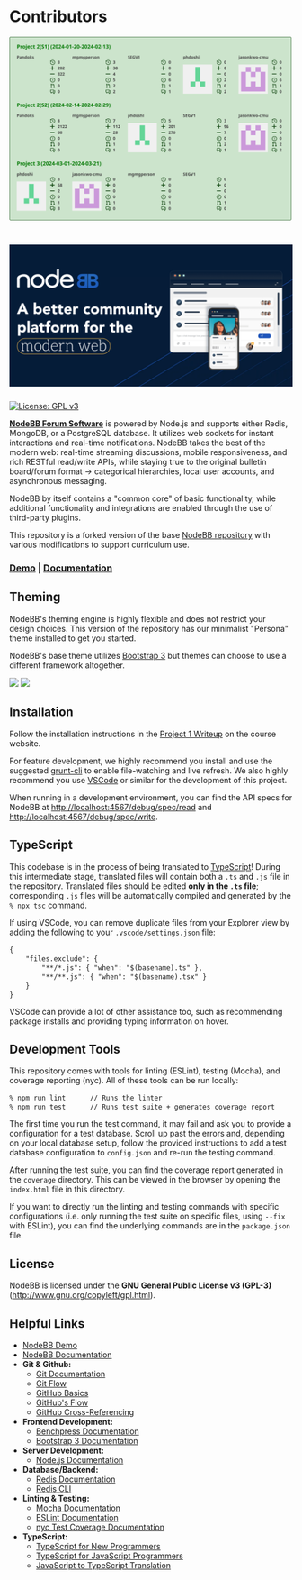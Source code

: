 # Contributors

![](https://raw.githubusercontent.com/CMU-313/spring24-nodebb-allegra/activity-resources/image.svg)

# ![NodeBB](public/images/sm-card.png)

[![License: GPL v3](https://img.shields.io/badge/License-GPLv3-blue.svg)](https://www.gnu.org/licenses/gpl-3.0)

[**NodeBB Forum Software**](https://nodebb.org) is powered by Node.js and supports either Redis, MongoDB, or a PostgreSQL database. It utilizes web sockets for instant interactions and real-time notifications. NodeBB takes the best of the modern web: real-time streaming discussions, mobile responsiveness, and rich RESTful read/write APIs, while staying true to the original bulletin board/forum format &rarr; categorical hierarchies, local user accounts, and asynchronous messaging.

NodeBB by itself contains a "common core" of basic functionality, while additional functionality and integrations are enabled through the use of third-party plugins.

This repository is a forked version of the base [NodeBB repository](https://github.com/NodeBB/NodeBB) with various modifications to support curriculum use.

### [Demo](https://try.nodebb.org) | [Documentation](https://docs.nodebb.org)

## Theming

NodeBB's theming engine is highly flexible and does not restrict your design choices. This version of the repository has our minimalist "Persona" theme installed to get you started.

NodeBB's base theme utilizes [Bootstrap 3](http://getbootstrap.com/) but themes can choose to use a different framework altogether.

[![](http://i.imgur.com/HwNEXGu.png)](http://i.imgur.com/HwNEXGu.png)
[![](http://i.imgur.com/II1byYs.png)](http://i.imgur.com/II1byYs.png)

## Installation

Follow the installation instructions in the [Project 1 Writeup](https://cmu-313.github.io/projects/P1/) on the course website.

For feature development, we highly recommend you install and use the suggested [grunt-cli](https://docs.nodebb.org/configuring/running/#grunt-development) to enable file-watching and live refresh. We also highly recommend you use [VSCode](https://code.visualstudio.com/download) or similar for the development of this project.

When running in a development environment, you can find the API specs for NodeBB at [http://localhost:4567/debug/spec/read](http://localhost:4567/debug/spec/read) and [http://localhost:4567/debug/spec/write](http://localhost:4567/debug/spec/write).

## TypeScript

This codebase is in the process of being translated to [TypeScript](https://www.typescriptlang.org/)! During this intermediate stage, translated files will contain both a `.ts` and `.js` file in the repository. Translated files should be edited **only in the `.ts` file**; corresponding `.js` files will be automatically compiled and generated by the `% npx tsc` command.

If using VSCode, you can remove duplicate files from your Explorer view by adding the following to your `.vscode/settings.json` file:

```
{
    "files.exclude": {
        "**/*.js": { "when": "$(basename).ts" },
        "**/**.js": { "when": "$(basename).tsx" }
    }
}
```

VSCode can provide a lot of other assistance too, such as recommending package installs and providing typing information on hover.

## Development Tools

This repository comes with tools for linting (ESLint), testing (Mocha), and coverage reporting (nyc). All of these tools can be run locally:

```
% npm run lint      // Runs the linter
% npm run test      // Runs test suite + generates coverage report
```

The first time you run the test command, it may fail and ask you to provide a configuration for a test database. Scroll up past the errors and, depending on your local database setup, follow the provided instructions to add a test database configuration to `config.json` and re-run the testing command.

After running the test suite, you can find the coverage report generated in the `coverage` directory. This can be viewed in the browser by opening the `index.html` file in this directory.

If you want to directly run the linting and testing commands with specific configurations (i.e. only running the test suite on specific files, using `--fix` with ESLint), you can find the underlying commands are in the `package.json` file.

## License

NodeBB is licensed under the **GNU General Public License v3 (GPL-3)** (http://www.gnu.org/copyleft/gpl.html).

## Helpful Links

-   [NodeBB Demo](https://try.nodebb.org)
-   [NodeBB Documentation](http://docs.nodebb.org)
-   **Git & Github:**
    -   [Git Documentation](https://git-scm.com/docs/gittutorial)
    -   [Git Flow](https://datasift.github.io/gitflow/IntroducingGitFlow.html)
    -   [GitHub Basics](https://guides.github.com/activities/hello-world/)
    -   [GitHub's Flow](https://guides.github.com/introduction/flow/)
    -   [GitHub Cross-Referencing](https://docs.github.com/en/github/writing-on-github/working-with-advanced-formatting/autolinked-references-and-urls#issues-and-pull-requests)
-   **Frontend Development:**
    -   [Benchpress Documentation](https://github.com/benchpressjs/benchpressjs)
    -   [Bootstrap 3 Documentation ](http://getbootstrap.com/)
-   **Server Development:**
    -   [Node.js Documentation](https://nodejs.org/en/docs/)
-   **Database/Backend:**
    -   [Redis Documentation](https://redis.io/docs/)
    -   [Redis CLI](https://redis.io/docs/manual/cli/)
-   **Linting & Testing:**
    -   [Mocha Documentation](https://mochajs.org/)
    -   [ESLint Documentation](https://eslint.org/docs/latest/)
    -   [nyc Test Coverage Documentation](https://www.npmjs.com/package/nyc)
-   **TypeScript:**
    -   [TypeScript for New Programmers](https://www.typescriptlang.org/docs/handbook/typescript-from-scratch.html)
    -   [TypeScript for JavaScript Programmers](https://www.typescriptlang.org/docs/handbook/typescript-in-5-minutes.html)
    -   [JavaScript to TypeScript Translation](https://www.typescriptlang.org/docs/handbook/migrating-from-javascript.html#moving-to-typescript-files)
